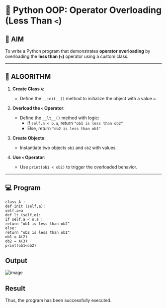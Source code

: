 # 🐍 Python OOP: Operator Overloading (Less Than `<`)

## 🎯 AIM

To write a Python program that demonstrates **operator overloading** by overloading the **less than (`<`)** operator using a custom class.

---

## 🧠 ALGORITHM

1. **Create Class `A`**:
   - Define the `__init__()` method to initialize the object with a value `a`.

2. **Overload the `<` Operator**:
   - Define the `__lt__()` method with logic:
     - If `self.a < o.a`, return `"ob1 is less than ob2"`
     - Else, return `"ob2 is less than ob1"`

3. **Create Objects**:
   - Instantiate two objects `ob1` and `ob2` with values.

4. **Use `<` Operator**:
   - Use `print(ob1 < ob2)` to trigger the overloaded behavior.

---

## 💻 Program
```
class A :
def init (self,a): 
self.a=a
def lt (self,o):
if self.a < o.a :
return "ob1 is less than ob2" 
else:
return "ob2 is less than ob1" 
ob1 = A(2)
ob2 = A(3)
print(ob1<ob2)
```

## Output
![image](https://github.com/user-attachments/assets/c1e04a89-150b-4f90-87b3-98d6c89e37a8)

## Result
Thus, the program has been successfully executed.
